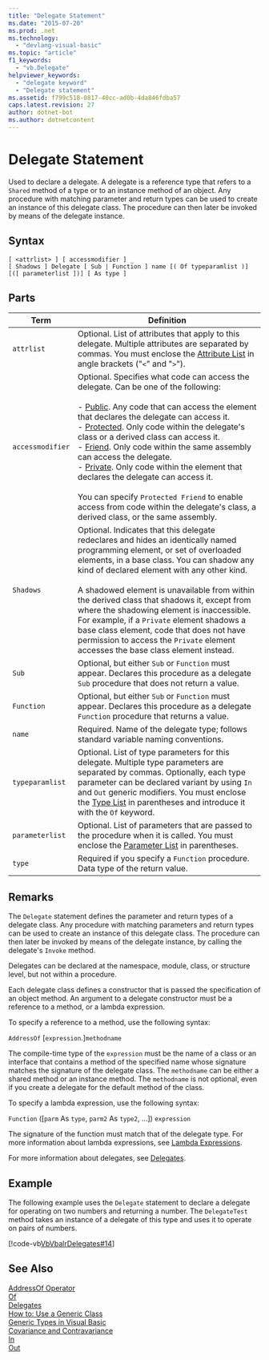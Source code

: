 ```yaml
---
title: "Delegate Statement"
ms.date: "2015-07-20"
ms.prod: .net
ms.technology: 
  - "devlang-visual-basic"
ms.topic: "article"
f1_keywords: 
  - "vb.Delegate"
helpviewer_keywords: 
  - "delegate keyword"
  - "Delegate statement"
ms.assetid: f799c518-0817-40cc-ad0b-4da846fdba57
caps.latest.revision: 27
author: dotnet-bot
ms.author: dotnetcontent
---
```

# Delegate Statement
Used to declare a delegate. A delegate is a reference type that refers to a `Shared` method of a type or to an instance method of an object. Any procedure with matching parameter and return types can be used to create an instance of this delegate class. The procedure can then later be invoked by means of the delegate instance.  
  
## Syntax  
  
```  
[ <attrlist> ] [ accessmodifier ] _  
[ Shadows ] Delegate [ Sub | Function ] name [( Of typeparamlist )] [([ parameterlist ])] [ As type ]  
```  
  
## Parts  
  
|Term|Definition|  
|---|---|  
|`attrlist`|Optional. List of attributes that apply to this delegate. Multiple attributes are separated by commas. You must enclose the [Attribute List](../../../visual-basic/language-reference/statements/attribute-list.md) in angle brackets ("`<`" and "`>`").|  
|`accessmodifier`|Optional. Specifies what code can access the delegate. Can be one of the following:<br /><br /> -   [Public](../../../visual-basic/language-reference/modifiers/public.md). Any code that can access the element that declares the delegate can access it.<br />-   [Protected](../../../visual-basic/language-reference/modifiers/protected.md). Only code within the delegate's class or a derived class can access it.<br />-   [Friend](../../../visual-basic/language-reference/modifiers/friend.md). Only code within the same assembly can access the delegate.<br />-   [Private](../../../visual-basic/language-reference/modifiers/private.md). Only code within the element that declares the delegate can access it.<br /><br /> You can specify `Protected Friend` to enable access from code within the delegate's class, a derived class, or the same assembly.|  
|`Shadows`|Optional. Indicates that this delegate redeclares and hides an identically named programming element, or set of overloaded elements, in a base class. You can shadow any kind of declared element with any other kind.<br /><br /> A shadowed element is unavailable from within the derived class that shadows it, except from where the shadowing element is inaccessible. For example, if a `Private` element shadows a base class element, code that does not have permission to access the `Private` element accesses the base class element instead.|  
|`Sub`|Optional, but either `Sub` or `Function` must appear. Declares this procedure as a delegate `Sub` procedure that does not return a value.|  
|`Function`|Optional, but either `Sub` or `Function` must appear. Declares this procedure as a delegate `Function` procedure that returns a value.|  
|`name`|Required. Name of the delegate type; follows standard variable naming conventions.|  
|`typeparamlist`|Optional. List of type parameters for this delegate. Multiple type parameters are separated by commas. Optionally, each type parameter can be declared variant by using `In` and `Out` generic modifiers. You must enclose the [Type List](../../../visual-basic/language-reference/statements/type-list.md) in parentheses and introduce it with the `Of` keyword.|  
|`parameterlist`|Optional. List of parameters that are passed to the procedure when it is called. You must enclose the [Parameter List](../../../visual-basic/language-reference/statements/parameter-list.md) in parentheses.|  
|`type`|Required if you specify a `Function` procedure. Data type of the return value.|  
  
## Remarks  
 The `Delegate` statement defines the parameter and return types of a delegate class. Any procedure with matching parameters and return types can be used to create an instance of this delegate class. The procedure can then later be invoked by means of the delegate instance, by calling the delegate's `Invoke` method.  
  
 Delegates can be declared at the namespace, module, class, or structure level, but not within a procedure.  
  
 Each delegate class defines a constructor that is passed the specification of an object method. An argument to a delegate constructor must be a reference to a method, or a lambda expression.  
  
 To specify a reference to a method, use the following syntax:  
  
 `AddressOf` [`expression`.]`methodname`  
  
 The compile-time type of the `expression` must be the name of a class or an interface that contains a method of the specified name whose signature matches the signature of the delegate class. The `methodname` can be either a shared method or an instance method. The `methodname` is not optional, even if you create a delegate for the default method of the class.  
  
 To specify a lambda expression, use the following syntax:  
  
 `Function` ([`parm` As `type`, `parm2` As `type2`, ...]) `expression`  
  
 The signature of the function must match that of the delegate type. For more information about lambda expressions, see [Lambda Expressions](../../../visual-basic/programming-guide/language-features/procedures/lambda-expressions.md).  
  
 For more information about delegates, see [Delegates](../../../visual-basic/programming-guide/language-features/delegates/index.md).  
  
## Example  
 The following example uses the `Delegate` statement to declare a delegate for operating on two numbers and returning a number. The `DelegateTest` method takes an instance of a delegate of this type and uses it to operate on pairs of numbers.  
  
 [!code-vb[VbVbalrDelegates#14](../../../visual-basic/language-reference/operators/codesnippet/VisualBasic/delegate-statement_1.vb)]  
  
## See Also  
 [AddressOf Operator](../../../visual-basic/language-reference/operators/addressof-operator.md)   
 [Of](../../../visual-basic/language-reference/statements/of-clause.md)   
 [Delegates](../../../visual-basic/programming-guide/language-features/delegates/index.md)   
 [How to: Use a Generic Class](../../../visual-basic/programming-guide/language-features/data-types/how-to-use-a-generic-class.md)   
 [Generic Types in Visual Basic](../../../visual-basic/programming-guide/language-features/data-types/generic-types.md)   
 [Covariance and Contravariance](../../programming-guide/concepts/covariance-contravariance/index.md)   
 [In](../../../visual-basic/language-reference/modifiers/in-generic-modifier.md)   
 [Out](../../../visual-basic/language-reference/modifiers/out-generic-modifier.md)
